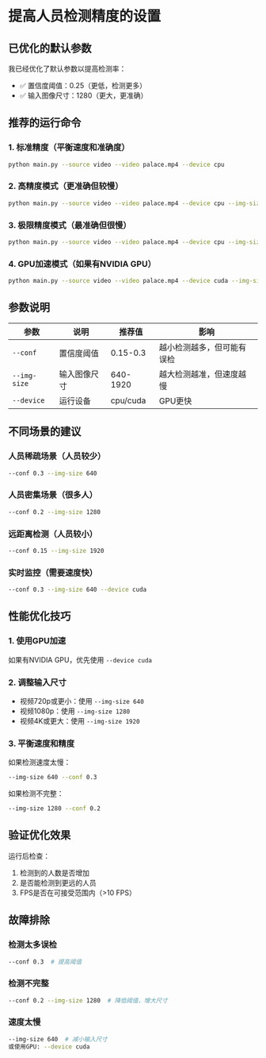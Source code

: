 # 提高人员检测精度的设置

## 已优化的默认参数
我已经优化了默认参数以提高检测率：
- ✅ 置信度阈值：0.25（更低，检测更多）
- ✅ 输入图像尺寸：1280（更大，更准确）

## 推荐的运行命令

### 1. 标准精度（平衡速度和准确度）
```bash
python main.py --source video --video palace.mp4 --device cpu
```

### 2. 高精度模式（更准确但较慢）
```bash
python main.py --source video --video palace.mp4 --device cpu --img-size 1920 --conf 0.2
```

### 3. 极限精度模式（最准确但很慢）
```bash
python main.py --source video --video palace.mp4 --device cpu --img-size 2240 --conf 0.15
```

### 4. GPU加速模式（如果有NVIDIA GPU）
```bash
python main.py --source video --video palace.mp4 --device cuda --img-size 1280 --conf 0.25
```

## 参数说明

| 参数 | 说明 | 推荐值 | 影响 |
|------|------|--------|------|
| `--conf` | 置信度阈值 | 0.15-0.3 | 越小检测越多，但可能有误检 |
| `--img-size` | 输入图像尺寸 | 640-1920 | 越大检测越准，但速度越慢 |
| `--device` | 运行设备 | cpu/cuda | GPU更快 |

## 不同场景的建议

### 人员稀疏场景（人员较少）
```bash
--conf 0.3 --img-size 640
```

### 人员密集场景（很多人）
```bash
--conf 0.2 --img-size 1280
```

### 远距离检测（人员较小）
```bash
--conf 0.15 --img-size 1920
```

### 实时监控（需要速度快）
```bash
--conf 0.3 --img-size 640 --device cuda
```

## 性能优化技巧

### 1. 使用GPU加速
如果有NVIDIA GPU，优先使用 `--device cuda`

### 2. 调整输入尺寸
- 视频720p或更小：使用 `--img-size 640`
- 视频1080p：使用 `--img-size 1280`
- 视频4K或更大：使用 `--img-size 1920`

### 3. 平衡速度和精度
如果检测速度太慢：
```bash
--img-size 640 --conf 0.3
```

如果检测不完整：
```bash
--img-size 1280 --conf 0.2
```

## 验证优化效果

运行后检查：
1. 检测到的人数是否增加
2. 是否能检测到更远的人员
3. FPS是否在可接受范围内（>10 FPS）

## 故障排除

### 检测太多误检
```bash
--conf 0.3  # 提高阈值
```

### 检测不完整
```bash
--conf 0.2 --img-size 1280  # 降低阈值，增大尺寸
```

### 速度太慢
```bash
--img-size 640  # 减小输入尺寸
或使用GPU: --device cuda
```


